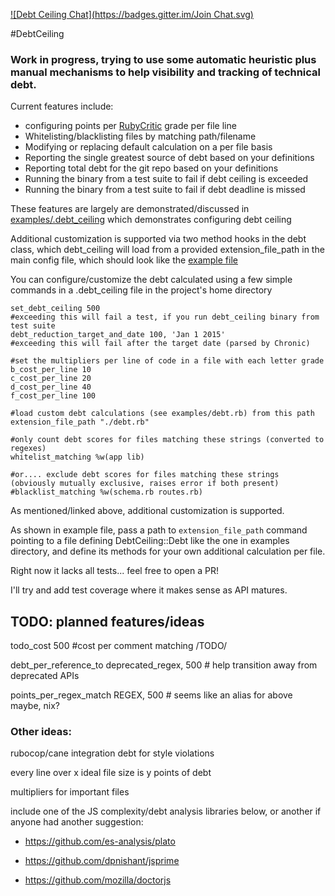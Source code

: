 [![Debt Ceiling Chat](https://badges.gitter.im/Join Chat.svg)](https://gitter.im/bglusman/debt_ceiling)

#DebtCeiling


### Work in progress, trying to use some automatic heuristic plus manual mechanisms to help visibility and tracking of technical debt.

Current features include:
* configuring points per [RubyCritic](https://github.com/whitesmith/rubycritic) grade per file line
* Whitelisting/blacklisting files by matching path/filename
* Modifying or replacing default calculation on a per file basis
* Reporting the single greatest source of debt based on your definitions
* Reporting total debt for the git repo based on your definitions
* Running the binary from a test suite to fail if debt ceiling is exceeded
* Running the binary from a test suite to fail if debt deadline is missed

These features are largely are demonstrated/discussed in [examples/.debt_ceiling](https://github.com/bglusman/debt_ceiling/blob/master/examples/.debt_ceiling.example) which demonstrates configuring debt ceiling

Additional customization is supported via two method hooks in the debt class, which debt_ceiling will load from a provided extension_file_path in the main config file, which should look like the [example file](https://github.com/bglusman/debt_ceiling/blob/master/examples/debt.rb.example)

You can configure/customize the debt calculated using a few simple commands in a .debt_ceiling file in the project's home directory

```
set_debt_ceiling 500
#exceeding this will fail a test, if you run debt_ceiling binary from test suite
debt_reduction_target_and_date 100, 'Jan 1 2015'
#exceeding this will fail after the target date (parsed by Chronic)

#set the multipliers per line of code in a file with each letter grade
b_cost_per_line 10
c_cost_per_line 20
d_cost_per_line 40
f_cost_per_line 100

#load custom debt calculations (see examples/debt.rb) from this path
extension_file_path "./debt.rb"

#only count debt scores for files matching these strings (converted to regexes)
whitelist_matching %w(app lib)

#or.... exclude debt scores for files matching these strings (obviously mutually exclusive, raises error if both present)
#blacklist_matching %w(schema.rb routes.rb)
```

As mentioned/linked above, additional customization is supported.

As shown in example file, pass a path to `extension_file_path` command pointing to a file defining DebtCeiling::Debt like the one in examples directory, and define its methods for your own additional calculation per file.

Right now it lacks all tests...  feel free to open a PR!  

I'll try and add test coverage where it makes sense as API matures.

## TODO: planned features/ideas

todo_cost 500      #cost per comment matching /TODO/

debt_per_reference_to deprecated_regex, 500 # help transition away from deprecated APIs 

points_per_regex_match REGEX, 500 # seems like an alias for above maybe, nix?


### Other ideas:

rubocop/cane integration debt for style violations

every line over x ideal file size is y points of debt

multipliers for important files

include one of the JS complexity/debt analysis libraries below, or another if anyone had another suggestion: 

* https://github.com/es-analysis/plato

* https://github.com/dpnishant/jsprime

* https://github.com/mozilla/doctorjs